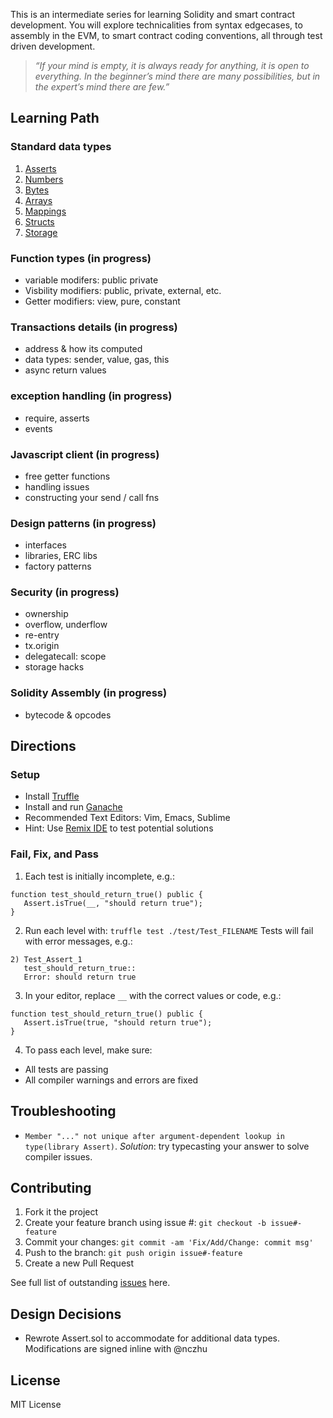 This is an intermediate series for learning Solidity and smart contract development. You will explore technicalities from syntax edgecases, to assembly in the EVM, to smart contract coding conventions, all through test driven development.

> *“If your mind is empty, it is always ready for anything, it is open to everything. In the beginner’s mind there are many possibilities, but in the expert’s mind there are few.”*  
       
## Learning Path

### Standard data types
1. [Asserts](./test/Test_Assert_1.sol)
2. [Numbers](./test/Test_Numbers_2.sol)
3. [Bytes](./test/Test_Bits_Bytes_3.sol)
4. [Arrays](./test/Test_Arrays_4.sol)
5. [Mappings](./test/Test_Mappings_5.sol)
6. [Structs](./test/Test_Structs_6.sol)
7. [Storage](./test/Test_Storage_7.sol)

### Function types (in progress)
- variable modifers: public private
- Visbility modifiers: public, private, external, etc.
- Getter modifiers: view, pure, constant

### Transactions details (in progress)
- address & how its computed
- data types: sender, value, gas, this
- async return values

### exception handling (in progress)
- require, asserts
- events

### Javascript client (in progress)
- free getter functions
- handling issues
- constructing your send / call fns

### Design patterns (in progress)
- interfaces
- libraries, ERC libs
- factory patterns

### Security (in progress)
- ownership
- overflow, underflow
- re-entry
- tx.origin
- delegatecall: scope
- storage hacks

### Solidity Assembly (in progress)
- bytecode & opcodes

## Directions
### Setup
* Install [Truffle](https://truffleframework.com/truffle)
* Install and run [Ganache](https://truffleframework.com/ganache) 
* Recommended Text Editors: Vim, Emacs, Sublime
* Hint: Use [Remix IDE](http://remix.ethereum.org) to test potential solutions

### Fail, Fix, and Pass
 1. Each test is initially incomplete, e.g.: 
 ```
 function test_should_return_true() public {
    Assert.isTrue(__, "should return true");
 }
 ```
 2. Run each level with: `truffle test ./test/Test_FILENAME`
 Tests will fail with error messages, e.g.:
 ```
 2) Test_Assert_1
    test_should_return_true::
    Error: should return true
 ```
 3. In your editor, replace `__` with the correct values or code, e.g.: 
 ```
 function test_should_return_true() public {
    Assert.isTrue(true, "should return true");
 }
 ```
 4. To pass each level, make sure:
   * All tests are passing
   * All compiler warnings and errors are fixed

## Troubleshooting
- `Member "..." not unique after argument-dependent lookup in type(library Assert)`. *Solution*: try typecasting your answer to solve compiler issues.

## Contributing

 1. Fork it the project
 2. Create your feature branch using issue #: `git checkout -b issue#-feature`
 3. Commit your changes: `git commit -am 'Fix/Add/Change: commit msg'`
 4. Push to the branch: `git push origin issue#-feature`
 5. Create a new Pull Request

See full list of outstanding [issues](https://github.com/nczhu/soliditykoans/issues) here.

## Design Decisions
- Rewrote Assert.sol to accommodate for additional data types. Modifications are signed inline with @nczhu

## License
MIT License
